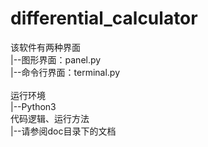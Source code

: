 # differential_calculator
该软件有两种界面<br>
  |--图形界面：panel.py<br> 
  |--命令行界面：terminal.py<br>  
运行环境<br>
  |--Python3<br>
代码逻辑、运行方法<br>
  |--请参阅doc目录下的文档<br>
